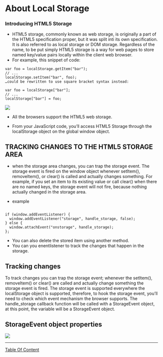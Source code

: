 
# About Local Storage

### Introducing HTML5 Storage
- HTML5 storage, commonly known as web storage, is originally a part of the HTML5 specification proper, but it was split inti its own specification. It is also referred to as local storage or DOM storage. Regardless of the name, to be put simply HTML5 storage is a way for web pages to store named key/value pairs locally within the client web browser.
- For example, this snippet of code:

```
var foo = localStorage.getItem("bar");
// ...
localStorage.setItem("bar", foo);
…could be rewritten to use square bracket syntax instead:

var foo = localStorage["bar"];
// ...
localStorage["bar"] = foo;
```

![](https://i0.wp.com/blogs.itpro.es/eduardocloud/files/2014/05/localstorage.png)

- All the browsers support the HTML5 web storage.

- From your JavaScript code, you’ll access HTML5 Storage through the localStorage object on the global window object.


## TRACKING CHANGES TO THE HTML5 STORAGE AREA
- when the storage area changes, you can trap the storage event. The storage event is fired on the window object whenever setItem(), removeItem(), or clear() is called and actually changes something. For example, if you set an item to its existing value or call clear() when there are no named keys, the storage event will not fire, because nothing actually changed in the storage area.


- example 

```

if (window.addEventListener) {
  window.addEventListener("storage", handle_storage, false);
} else {
  window.attachEvent("onstorage", handle_storage);
};

```
- You can also delete the stored item using another method.
- You can you enentlistener to track the changes that happen in the storage.

## Tracking changes
To track changes you can trap the storage event; whenever the setItem(), removeItem() or clear() are called and actually change something the storage event is fired. The storage event is supported everywhere the localStorage object is supported, therefore, to hook the storage event, you’ll need to check which event mechanism the browser supports. The handle_storage callback function will be called with a StorageEvent object, at this point, the variable will be a StorageEvent object.

## StorageEvent object properties
![](https://dl.dropboxusercontent.com/s/wdhv1o5r2apurm6/storageh.png)

---------------------------------------------------------------------


[Table Of Content](https://omarxzain.github.io/reading-notes/)

